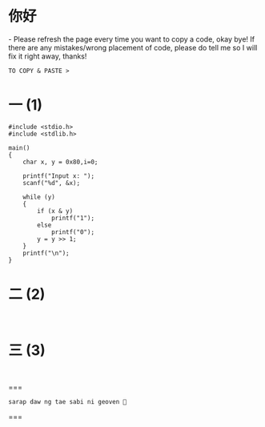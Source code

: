 <h1>你好</h1> - Please refresh the page every time you want to copy a code, okay bye! If there are any mistakes/wrong placement of code, please do tell me so I will fix it right away, thanks!

```
TO COPY & PASTE >
```
一 (1)
===
```
#include <stdio.h>
#include <stdlib.h>

main() 
{
    char x, y = 0x80,i=0;

    printf("Input x: ");
    scanf("%d", &x); 

    while (y) 
    {
        if (x & y)
            printf("1");
        else
            printf("0");
        y = y >> 1;
    }
    printf("\n");
}
```
二 (2)
===

```


```
三 (3) 
===

```


```
===
```
sarap daw ng tae sabi ni geoven 🤭
```
===